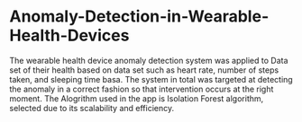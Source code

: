 # Anomaly-Detection-in-Wearable-Health-Devices
The wearable health device anomaly detection system was applied to Data set of their health based on data set such as heart rate, number of steps taken, and sleeping time basa. The system in total was targeted at detecting the anomaly in a correct fashion so that intervention occurs at the right moment. The Alogrithm used in the app is Isolation Forest algorithm, selected due to its scalability and efficiency.
